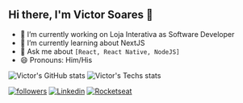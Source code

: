 ## Hi there, I'm Victor Soares 👋


- 🔭 I’m currently working on Loja Interativa as Software Developer
- 🌱 I’m currently learning about NextJS
- 💬 Ask me about ```[React, React Native, NodeJS]```
- 😄 Pronouns: Him/His

![Victor's GitHub stats](https://github-readme-stats.vercel.app/api?username=sudo-victor&theme=radical&hide=contribs,prs,issues)
![Victor's Techs stats](https://github-readme-stats.vercel.app/api/top-langs/?username=ManuCoutinho&layout=compact&langs_count=7&theme=dark)

[![followers](https://img.shields.io/badge/-Github-%230077B5?style=for-the-badge&logo=github&logoColor=white)](https://github.com/sudo-victor)
[![Linkedin](https://img.shields.io/badge/-LinkedIn-%230077B5?style=for-the-badge&logo=linkedin&logoColor=white)](https://www.linkedin.com/in/victor-souto-soares-4811b118a/)
[![Rocketseat](https://img.shields.io/badge/-Perfil%20Rocketseat-blueviolet)](https://app.rocketseat.com.br/me/victor-souto)

  

